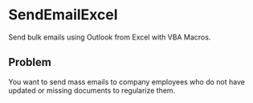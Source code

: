 # SendEmailExcel
Send bulk emails using Outlook from Excel with VBA Macros.

## Problem 
You want to send mass emails to company employees who do not have updated or missing documents to regularize them.